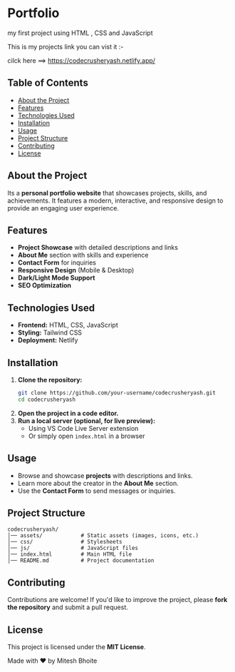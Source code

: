 # Portfolio
my first project using HTML , CSS and JavaScript

This is my projects link you can vist it :-

cilck here ==> https://codecrusheryash.netlify.app/



## Table of Contents

- [About the Project](#about-the-project)
- [Features](#features)
- [Technologies Used](#technologies-used)
- [Installation](#installation)
- [Usage](#usage)
- [Project Structure](#project-structure)
- [Contributing](#contributing)
- [License](#license)

## About the Project

Its a **personal portfolio website** that showcases projects, skills, and achievements. It features a modern, interactive, and responsive design to provide an engaging user experience. 

## Features

- **Project Showcase** with detailed descriptions and links
- **About Me** section with skills and experience
- **Contact Form** for inquiries
- **Responsive Design** (Mobile & Desktop)
- **Dark/Light Mode Support**
- **SEO Optimization**

## Technologies Used

- **Frontend:** HTML, CSS, JavaScript
- **Styling:** Tailwind CSS 
- **Deployment:** Netlify

## Installation

1. **Clone the repository:**
   ```bash
   git clone https://github.com/your-username/codecrusheryash.git
   cd codecrusheryash
   ```
2. **Open the project in a code editor.**
3. **Run a local server (optional, for live preview):**
   - Using VS Code Live Server extension
   - Or simply open `index.html` in a browser

## Usage

- Browse and showcase **projects** with descriptions and links.
- Learn more about the creator in the **About Me** section.
- Use the **Contact Form** to send messages or inquiries.

## Project Structure

```
codecrusheryash/
│── assets/            # Static assets (images, icons, etc.)
│── css/               # Stylesheets
│── js/                # JavaScript files
│── index.html         # Main HTML file
│── README.md          # Project documentation
```

## Contributing

Contributions are welcome! If you'd like to improve the project, please **fork the repository** and submit a pull request.

## License

This project is licensed under the **MIT License**.

Made with ❤️ by Mitesh Bhoite
